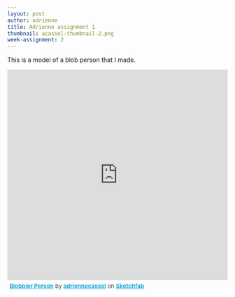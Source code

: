 ```yaml
---
layout: post
author: adrienne
title: Adrienne assignment 1
thumbnail: acassel-thumbnail-2.png
week-assignment: 2
---
```

This is a model of a blob person that I made.

<div class="sketchfab-embed-wrapper"><iframe width="100%" height="480" src="https://sketchfab.com/models/03c2e5affb6b436b8831d6ac82d74696/embed" frameborder="0" allowvr allowfullscreen mozallowfullscreen="true" webkitallowfullscreen="true" onmousewheel=""></iframe>

<p style="font-size: 13px; font-weight: normal; margin: 5px; color: #4A4A4A;">
    <a href="https://sketchfab.com/models/03c2e5affb6b436b8831d6ac82d74696?utm_medium=embed&utm_source=website&utm_campain=share-popup" target="_blank" style="font-weight: bold; color: #1CAAD9;">Blobbier Person</a>
    by <a href="https://sketchfab.com/adriennecassel?utm_medium=embed&utm_source=website&utm_campain=share-popup" target="_blank" style="font-weight: bold; color: #1CAAD9;">adriennecassel</a>
    on <a href="https://sketchfab.com?utm_medium=embed&utm_source=website&utm_campain=share-popup" target="_blank" style="font-weight: bold; color: #1CAAD9;">Sketchfab</a>
</p>
</div>